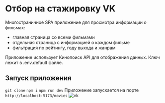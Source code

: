 # Отбор на стажировку VK

Многостраничное SPA приложение для просмотра информации о фильмах:
- главная страница со всеми фильмами
- отдельная страница с информацией о каждом фильме
- фильтрация по рейтингу, году выхода и жанрам

Приложение использует Кинопоиск API для отображения данных.
Ключ лежит в .env.default файле.

## Запуск приложения
```git clone```
```npm i```
```npm run dev```
Приложение запускается на порте ```http://localhost:5173/movies```
![vk](https://github.com/mariaklyass/vk_movie_app/assets/110608602/a1f79b7d-7c2e-405a-b0a8-ead8ca2ef84d)
